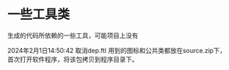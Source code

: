 # 一些工具类
生成的代码所依赖的一些工具，可能项目上没有

2024年2月1日14:50:42
取消dep.ftl
用到的图标和公共类都放在source.zip下，首次打开软件程序，将该包拷贝到程序目录下。
